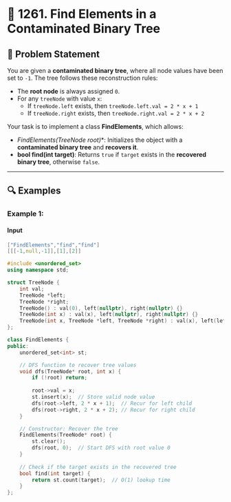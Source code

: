 # 🌲 1261. Find Elements in a Contaminated Binary Tree

## 📜 Problem Statement

You are given a **contaminated binary tree**, where all node values have been set to `-1`. The tree follows these reconstruction rules:

- The **root node** is always assigned `0`.
- For any `treeNode` with value `x`:
  - If `treeNode.left` exists, then `treeNode.left.val = 2 * x + 1`
  - If `treeNode.right` exists, then `treeNode.right.val = 2 * x + 2`

Your task is to implement a class **FindElements**, which allows:

- **FindElements(TreeNode* root)**: Initializes the object with a **contaminated binary tree** and **recovers it**.
- **bool find(int target)**: Returns `true` if `target` exists in the **recovered binary tree**, otherwise `false`.

---

## 🔍 Examples

### Example 1:
#### **Input**
```cpp
["FindElements","find","find"]
[[[-1,null,-1]],[1],[2]]

#include <unordered_set>
using namespace std;

struct TreeNode {
    int val;
    TreeNode *left;
    TreeNode *right;
    TreeNode() : val(0), left(nullptr), right(nullptr) {}
    TreeNode(int x) : val(x), left(nullptr), right(nullptr) {}
    TreeNode(int x, TreeNode *left, TreeNode *right) : val(x), left(left), right(right) {}
};

class FindElements {
public:
    unordered_set<int> st;

    // DFS function to recover tree values
    void dfs(TreeNode* root, int x) {
        if (!root) return;
        
        root->val = x;
        st.insert(x);  // Store valid node value
        dfs(root->left, 2 * x + 1);  // Recur for left child
        dfs(root->right, 2 * x + 2); // Recur for right child
    }

    // Constructor: Recover the tree
    FindElements(TreeNode* root) {
        st.clear();  
        dfs(root, 0);  // Start DFS with root value 0
    }
    
    // Check if the target exists in the recovered tree
    bool find(int target) {
        return st.count(target);  // O(1) lookup time
    }
};

